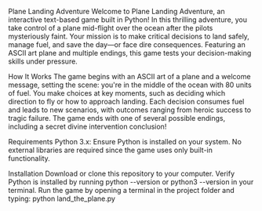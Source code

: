 Plane Landing Adventure
Welcome to Plane Landing Adventure, an interactive text-based game built in Python! In this thrilling adventure, you take control of a plane mid-flight over the ocean after the pilots mysteriously faint. Your mission is to make critical decisions to land safely, manage fuel, and save the day—or face dire consequences. Featuring an ASCII art plane and multiple endings, this game tests your decision-making skills under pressure.

How It Works
The game begins with an ASCII art of a plane and a welcome message, setting the scene: you're in the middle of the ocean with 80 units of fuel.
You make choices at key moments, such as deciding which direction to fly or how to approach landing.
Each decision consumes fuel and leads to new scenarios, with outcomes ranging from heroic success to tragic failure.
The game ends with one of several possible endings, including a secret divine intervention conclusion!

Requirements
Python 3.x: Ensure Python is installed on your system. No external libraries are required since the game uses only built-in functionality.

Installation
Download or clone this repository to your computer.
Verify Python is installed by running python --version or python3 --version in your terminal.
Run the game by opening a terminal in the project folder and typing:
python land_the_plane.py
